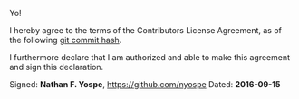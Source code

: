 Yo!

I hereby agree to the terms of the Contributors License Agreement, as of the following [git commit hash](https://github.com/C5T/Current/blob/d57b87957fbd2d570fdc9fe02c56ce6524e86b84/contributors/CLA.md).

I furthermore declare that I am authorized and able to make this agreement and sign this declaration.

Signed: **Nathan F. Yospe**, https://github.com/nyospe
Dated: **2016-09-15**
